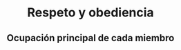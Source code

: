 <h1 align="center">Respeto y obediencia</h1>
<h2 align="center">Ocupación principal de cada miembro</h1>
